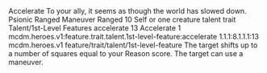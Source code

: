 <ability>
  <name>Accelerate</name>
  <flavor>To your ally, it seems as though the world has slowed down.</flavor>
  <keywords>
    <keyword>Psionic</keyword>
    <keyword>Ranged</keyword>
  </keywords>
  <type>Maneuver</type>
  <distance>Ranged 10</distance>
  <target>Self or one creature</target>
  <metadata>
    <class>talent</class>
    <feature_type>trait</feature_type>
    <file_dpath>Talent/1st-Level Features</file_dpath>
    <item_id>accelerate</item_id>
    <item_index>13</item_index>
    <item_name>Accelerate</item_name>
    <level>1</level>
    <scc>mcdm.heroes.v1:feature.trait.talent.1st-level-feature:accelerate</scc>
    <scdc>1.1.1:8.1.1.1:13</scdc>
    <source>mcdm.heroes.v1</source>
    <type>feature/trait/talent/1st-level-feature</type>
  </metadata>
  <effects>
    <effect type="mundane">The target shifts up to a number of squares equal to your Reason score.</effect>
    <effect type="mundane" cost="Spend 2 Clarity">The target can use a maneuver.</effect>
  </effects>
</ability>
